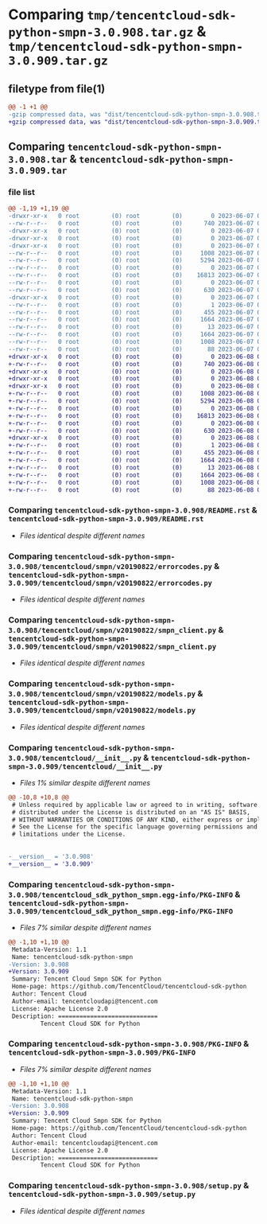 # Comparing `tmp/tencentcloud-sdk-python-smpn-3.0.908.tar.gz` & `tmp/tencentcloud-sdk-python-smpn-3.0.909.tar.gz`

## filetype from file(1)

```diff
@@ -1 +1 @@
-gzip compressed data, was "dist/tencentcloud-sdk-python-smpn-3.0.908.tar", last modified: Wed Jun  7 00:31:01 2023, max compression
+gzip compressed data, was "dist/tencentcloud-sdk-python-smpn-3.0.909.tar", last modified: Thu Jun  8 00:31:53 2023, max compression
```

## Comparing `tencentcloud-sdk-python-smpn-3.0.908.tar` & `tencentcloud-sdk-python-smpn-3.0.909.tar`

### file list

```diff
@@ -1,19 +1,19 @@
-drwxr-xr-x   0 root         (0) root         (0)        0 2023-06-07 00:31:01.000000 tencentcloud-sdk-python-smpn-3.0.908/
--rw-r--r--   0 root         (0) root         (0)      740 2023-06-07 00:31:01.000000 tencentcloud-sdk-python-smpn-3.0.908/README.rst
-drwxr-xr-x   0 root         (0) root         (0)        0 2023-06-07 00:31:01.000000 tencentcloud-sdk-python-smpn-3.0.908/tencentcloud/
-drwxr-xr-x   0 root         (0) root         (0)        0 2023-06-07 00:31:01.000000 tencentcloud-sdk-python-smpn-3.0.908/tencentcloud/smpn/
-drwxr-xr-x   0 root         (0) root         (0)        0 2023-06-07 00:31:01.000000 tencentcloud-sdk-python-smpn-3.0.908/tencentcloud/smpn/v20190822/
--rw-r--r--   0 root         (0) root         (0)     1008 2023-06-07 00:31:01.000000 tencentcloud-sdk-python-smpn-3.0.908/tencentcloud/smpn/v20190822/errorcodes.py
--rw-r--r--   0 root         (0) root         (0)     5294 2023-06-07 00:31:01.000000 tencentcloud-sdk-python-smpn-3.0.908/tencentcloud/smpn/v20190822/smpn_client.py
--rw-r--r--   0 root         (0) root         (0)        0 2023-06-07 00:31:01.000000 tencentcloud-sdk-python-smpn-3.0.908/tencentcloud/smpn/v20190822/__init__.py
--rw-r--r--   0 root         (0) root         (0)    16813 2023-06-07 00:31:01.000000 tencentcloud-sdk-python-smpn-3.0.908/tencentcloud/smpn/v20190822/models.py
--rw-r--r--   0 root         (0) root         (0)        0 2023-06-07 00:31:01.000000 tencentcloud-sdk-python-smpn-3.0.908/tencentcloud/smpn/__init__.py
--rw-r--r--   0 root         (0) root         (0)      630 2023-06-07 00:31:01.000000 tencentcloud-sdk-python-smpn-3.0.908/tencentcloud/__init__.py
-drwxr-xr-x   0 root         (0) root         (0)        0 2023-06-07 00:31:01.000000 tencentcloud-sdk-python-smpn-3.0.908/tencentcloud_sdk_python_smpn.egg-info/
--rw-r--r--   0 root         (0) root         (0)        1 2023-06-07 00:31:01.000000 tencentcloud-sdk-python-smpn-3.0.908/tencentcloud_sdk_python_smpn.egg-info/dependency_links.txt
--rw-r--r--   0 root         (0) root         (0)      455 2023-06-07 00:31:01.000000 tencentcloud-sdk-python-smpn-3.0.908/tencentcloud_sdk_python_smpn.egg-info/SOURCES.txt
--rw-r--r--   0 root         (0) root         (0)     1664 2023-06-07 00:31:01.000000 tencentcloud-sdk-python-smpn-3.0.908/tencentcloud_sdk_python_smpn.egg-info/PKG-INFO
--rw-r--r--   0 root         (0) root         (0)       13 2023-06-07 00:31:01.000000 tencentcloud-sdk-python-smpn-3.0.908/tencentcloud_sdk_python_smpn.egg-info/top_level.txt
--rw-r--r--   0 root         (0) root         (0)     1664 2023-06-07 00:31:01.000000 tencentcloud-sdk-python-smpn-3.0.908/PKG-INFO
--rw-r--r--   0 root         (0) root         (0)     1008 2023-06-07 00:31:01.000000 tencentcloud-sdk-python-smpn-3.0.908/setup.py
--rw-r--r--   0 root         (0) root         (0)       88 2023-06-07 00:31:01.000000 tencentcloud-sdk-python-smpn-3.0.908/setup.cfg
+drwxr-xr-x   0 root         (0) root         (0)        0 2023-06-08 00:31:53.000000 tencentcloud-sdk-python-smpn-3.0.909/
+-rw-r--r--   0 root         (0) root         (0)      740 2023-06-08 00:31:53.000000 tencentcloud-sdk-python-smpn-3.0.909/README.rst
+drwxr-xr-x   0 root         (0) root         (0)        0 2023-06-08 00:31:53.000000 tencentcloud-sdk-python-smpn-3.0.909/tencentcloud/
+drwxr-xr-x   0 root         (0) root         (0)        0 2023-06-08 00:31:53.000000 tencentcloud-sdk-python-smpn-3.0.909/tencentcloud/smpn/
+drwxr-xr-x   0 root         (0) root         (0)        0 2023-06-08 00:31:53.000000 tencentcloud-sdk-python-smpn-3.0.909/tencentcloud/smpn/v20190822/
+-rw-r--r--   0 root         (0) root         (0)     1008 2023-06-08 00:31:53.000000 tencentcloud-sdk-python-smpn-3.0.909/tencentcloud/smpn/v20190822/errorcodes.py
+-rw-r--r--   0 root         (0) root         (0)     5294 2023-06-08 00:31:53.000000 tencentcloud-sdk-python-smpn-3.0.909/tencentcloud/smpn/v20190822/smpn_client.py
+-rw-r--r--   0 root         (0) root         (0)        0 2023-06-08 00:31:53.000000 tencentcloud-sdk-python-smpn-3.0.909/tencentcloud/smpn/v20190822/__init__.py
+-rw-r--r--   0 root         (0) root         (0)    16813 2023-06-08 00:31:53.000000 tencentcloud-sdk-python-smpn-3.0.909/tencentcloud/smpn/v20190822/models.py
+-rw-r--r--   0 root         (0) root         (0)        0 2023-06-08 00:31:53.000000 tencentcloud-sdk-python-smpn-3.0.909/tencentcloud/smpn/__init__.py
+-rw-r--r--   0 root         (0) root         (0)      630 2023-06-08 00:31:53.000000 tencentcloud-sdk-python-smpn-3.0.909/tencentcloud/__init__.py
+drwxr-xr-x   0 root         (0) root         (0)        0 2023-06-08 00:31:53.000000 tencentcloud-sdk-python-smpn-3.0.909/tencentcloud_sdk_python_smpn.egg-info/
+-rw-r--r--   0 root         (0) root         (0)        1 2023-06-08 00:31:53.000000 tencentcloud-sdk-python-smpn-3.0.909/tencentcloud_sdk_python_smpn.egg-info/dependency_links.txt
+-rw-r--r--   0 root         (0) root         (0)      455 2023-06-08 00:31:53.000000 tencentcloud-sdk-python-smpn-3.0.909/tencentcloud_sdk_python_smpn.egg-info/SOURCES.txt
+-rw-r--r--   0 root         (0) root         (0)     1664 2023-06-08 00:31:53.000000 tencentcloud-sdk-python-smpn-3.0.909/tencentcloud_sdk_python_smpn.egg-info/PKG-INFO
+-rw-r--r--   0 root         (0) root         (0)       13 2023-06-08 00:31:53.000000 tencentcloud-sdk-python-smpn-3.0.909/tencentcloud_sdk_python_smpn.egg-info/top_level.txt
+-rw-r--r--   0 root         (0) root         (0)     1664 2023-06-08 00:31:53.000000 tencentcloud-sdk-python-smpn-3.0.909/PKG-INFO
+-rw-r--r--   0 root         (0) root         (0)     1008 2023-06-08 00:31:53.000000 tencentcloud-sdk-python-smpn-3.0.909/setup.py
+-rw-r--r--   0 root         (0) root         (0)       88 2023-06-08 00:31:53.000000 tencentcloud-sdk-python-smpn-3.0.909/setup.cfg
```

### Comparing `tencentcloud-sdk-python-smpn-3.0.908/README.rst` & `tencentcloud-sdk-python-smpn-3.0.909/README.rst`

 * *Files identical despite different names*

### Comparing `tencentcloud-sdk-python-smpn-3.0.908/tencentcloud/smpn/v20190822/errorcodes.py` & `tencentcloud-sdk-python-smpn-3.0.909/tencentcloud/smpn/v20190822/errorcodes.py`

 * *Files identical despite different names*

### Comparing `tencentcloud-sdk-python-smpn-3.0.908/tencentcloud/smpn/v20190822/smpn_client.py` & `tencentcloud-sdk-python-smpn-3.0.909/tencentcloud/smpn/v20190822/smpn_client.py`

 * *Files identical despite different names*

### Comparing `tencentcloud-sdk-python-smpn-3.0.908/tencentcloud/smpn/v20190822/models.py` & `tencentcloud-sdk-python-smpn-3.0.909/tencentcloud/smpn/v20190822/models.py`

 * *Files identical despite different names*

### Comparing `tencentcloud-sdk-python-smpn-3.0.908/tencentcloud/__init__.py` & `tencentcloud-sdk-python-smpn-3.0.909/tencentcloud/__init__.py`

 * *Files 1% similar despite different names*

```diff
@@ -10,8 +10,8 @@
 # Unless required by applicable law or agreed to in writing, software
 # distributed under the License is distributed on an "AS IS" BASIS,
 # WITHOUT WARRANTIES OR CONDITIONS OF ANY KIND, either express or implied.
 # See the License for the specific language governing permissions and
 # limitations under the License.
 
 
-__version__ = '3.0.908'
+__version__ = '3.0.909'
```

### Comparing `tencentcloud-sdk-python-smpn-3.0.908/tencentcloud_sdk_python_smpn.egg-info/PKG-INFO` & `tencentcloud-sdk-python-smpn-3.0.909/tencentcloud_sdk_python_smpn.egg-info/PKG-INFO`

 * *Files 7% similar despite different names*

```diff
@@ -1,10 +1,10 @@
 Metadata-Version: 1.1
 Name: tencentcloud-sdk-python-smpn
-Version: 3.0.908
+Version: 3.0.909
 Summary: Tencent Cloud Smpn SDK for Python
 Home-page: https://github.com/TencentCloud/tencentcloud-sdk-python
 Author: Tencent Cloud
 Author-email: tencentcloudapi@tencent.com
 License: Apache License 2.0
 Description: ============================
         Tencent Cloud SDK for Python
```

### Comparing `tencentcloud-sdk-python-smpn-3.0.908/PKG-INFO` & `tencentcloud-sdk-python-smpn-3.0.909/PKG-INFO`

 * *Files 7% similar despite different names*

```diff
@@ -1,10 +1,10 @@
 Metadata-Version: 1.1
 Name: tencentcloud-sdk-python-smpn
-Version: 3.0.908
+Version: 3.0.909
 Summary: Tencent Cloud Smpn SDK for Python
 Home-page: https://github.com/TencentCloud/tencentcloud-sdk-python
 Author: Tencent Cloud
 Author-email: tencentcloudapi@tencent.com
 License: Apache License 2.0
 Description: ============================
         Tencent Cloud SDK for Python
```

### Comparing `tencentcloud-sdk-python-smpn-3.0.908/setup.py` & `tencentcloud-sdk-python-smpn-3.0.909/setup.py`

 * *Files identical despite different names*

